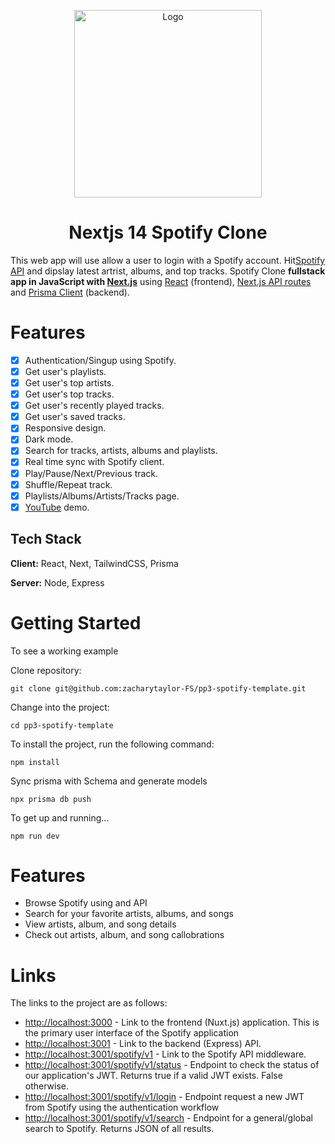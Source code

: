 <p align="center"><img src="./public/Spotify_Green.png" alt="Logo" width="300" height="300"></p>
<h1 align="center"> Nextjs 14 Spotify Clone</h1>

<!-- ## Project Overview -->

This web app will use allow a user to login with a Spotify account. Hit[Spotify API](https://developer.spotify.com/documentation/web-api) and dipslay latest artrist, albums, and top tracks. Spotify Clone **fullstack app in JavaScript with [Next.js](https://nextjs.org/)** using [React](https://reactjs.org/) (frontend), [Next.js API routes](https://nextjs.org/docs/api-routes/introduction) and [Prisma Client](https://www.prisma.io/docs/reference/tools-and-interfaces/prisma-client) (backend).

# Features

- [x] Authentication/Singup using Spotify.
- [x] Get user's playlists.
- [x] Get user's top artists.
- [x] Get user's top tracks.
- [x] Get user's recently played tracks.
- [x] Get user's saved tracks.
- [x] Responsive design.
- [x] Dark mode.
- [x] Search for tracks, artists, albums and playlists.
- [x] Real time sync with Spotify client.
- [x] Play/Pause/Next/Previous track.
- [x] Shuffle/Repeat track.
- [x] Playlists/Albums/Artists/Tracks page.
- [x] [YouTube](https://www.youtube.com/watch?v=tQGSlapQ2dk) demo.

## Tech Stack

**Client:** React, Next, TailwindCSS, Prisma

**Server:** Node, Express

# Getting Started

To see a working example

Clone repository:

    git clone git@github.com:zacharytaylor-FS/pp3-spotify-template.git

Change into the project:

    cd pp3-spotify-template

To install the project, run the following command:

    npm install

Sync prisma with Schema and generate models

    npx prisma db push

To get up and running...

    npm run dev

# Features

- Browse Spotify using and API
- Search for your favorite artists, albums, and songs
- View artists, album, and song details
- Check out artists, album, and song callobrations

# Links

The links to the project are as follows: 

- [http://localhost:3000](http://localhost:3000) - Link to the frontend (Nuxt.js) application. This is the primary user interface of the Spotify application
- [http://localhost:3001](http://localhost:3001) - Link to the backend (Express) API.
- [http://localhost:3001/spotify/v1](http://localhost:3001/spotify/v1) - Link to the Spotify API middleware. 
- [http://localhost:3001/spotify/v1/status](http://localhost:3001/spotify/v1/status) - Endpoint to check the status of our application's JWT. Returns true if a valid JWT exists. False otherwise.
- [http://localhost:3001/spotify/v1/login](http://localhost:3001/spotify/v1/login) - Endpoint request a new JWT from Spotify using the authentication workflow
- [http://localhost:3001/spotify/v1/search](http://localhost:3001/spotify/v1/search) - Endpoint for a general/global search to Spotify. Returns JSON of all results. 
